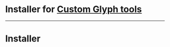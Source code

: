 # Installer for [Custom Glyph tools](https://github.com/SebiAi/custom-nothing-glyph-tools)

***

# Installer

